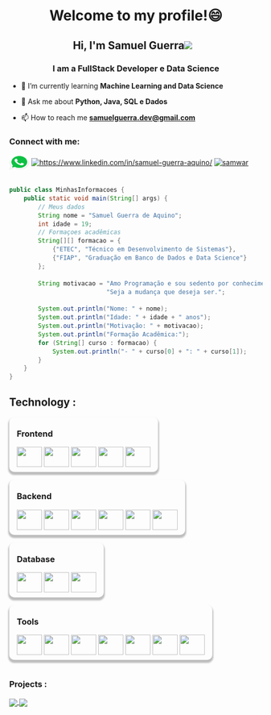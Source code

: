 # <div align="center">Welcome to my profile!😄 </div>
## <div align="center">Hi, I'm Samuel Guerra<img src="https://github.com/TheDudeThatCode/TheDudeThatCode/raw/master/Assets/Hi.gif" width="29px" style="max-width: 100%; display: inline-block;" data-target="animated-image.originalImage"></div>
<h3 align="center">I am a FullStack Developer e Data Science</h3>

- 🌱 I’m currently learning **Machine Learning and Data Science**

- 💬 Ask me about **Python, Java, SQL e Dados**

- 📫 How to reach me **samuelguerra.dev@gmail.com**


<h3 align="left">Connect with me:</h3>
<p align="left">
<a href="https://api.whatsapp.com/send?phone=5511916422548&amp;text=Olá%2C%20Samuel!" rel="nofollow"><img align="center" src="https://github.com/appicons/Whatsapp/blob/master/icons/whatsapp_194x194.png" alt="samwar" height="30" width="40" /></a>
<a href="https://linkedin.com/in/https://www.linkedin.com/in/samuel-guerra-aquino/" target="blank"><img align="center" src="https://raw.githubusercontent.com/rahuldkjain/github-profile-readme-generator/master/src/images/icons/Social/linked-in-alt.svg" alt="https://www.linkedin.com/in/samuel-guerra-aquino/" height="30" width="40" /></a>
<a href="https://www.hackerrank.com/samwar" target="blank"><img align="center" src="https://raw.githubusercontent.com/rahuldkjain/github-profile-readme-generator/master/src/images/icons/Social/hackerrank.svg" alt="samwar" height="30" width="40" /></a>
</p>

```JAVA

public class MinhasInformacoes {
    public static void main(String[] args) {
        // Meus dados
        String nome = "Samuel Guerra de Aquino";
        int idade = 19;
        // Formaçoes acadêmicas
        String[][] formacao = {
            {"ETEC", "Técnico em Desenvolvimento de Sistemas"},
            {"FIAP", "Graduação em Banco de Dados e Data Science"}
        };

        String motivacao = "Amo Programação e sou sedento por conhecimento; " +
                           "Seja a mudança que deseja ser.";

        System.out.println("Nome: " + nome);
        System.out.println("Idade: " + idade + " anos");
        System.out.println("Motivação: " + motivacao);
        System.out.println("Formação Acadêmica:");
        for (String[] curso : formacao) {
            System.out.println("- " + curso[0] + ": " + curso[1]);
        }
    }
}
```
<!-- linguagens -->
## Technology :

<div style="border-radius: 10px; padding: 0px 15px 7px; margin: 0px 10px 15px 0px;display: inline-block; -webkit-box-shadow: 5px 5px 15px 5px rgba(0,0,0,0.45); box-shadow: 0px 4px 3px 2px rgba(0,0,0,0.25);">

### Frontend
<img width='50' height='40' src="https://cdn.jsdelivr.net/gh/devicons/devicon/icons/html5/html5-original.svg"/>
    <img width='50' height='40' src='https://cdn.jsdelivr.net/gh/devicons/devicon/icons/css3/css3-original.svg' />
    <img width='50' height='40' src="https://cdn.jsdelivr.net/gh/devicons/devicon/icons/javascript/javascript-original.svg" />
    <img width='50' height='40' src="https://cdn.jsdelivr.net/gh/devicons/devicon/icons/bootstrap/bootstrap-original.svg" />
    <img width='50' height='40' src="https://cdn.jsdelivr.net/gh/devicons/devicon/icons/jquery/jquery-original.svg" /> 
</div>

<div style="border-radius: 10px; padding: 0px 15px 7px; margin: 0px 10px 15px 0px;display: inline-block; -webkit-box-shadow: 5px 5px 15px 5px rgba(0,0,0,0.45); box-shadow: 0px 4px 3px 2px rgba(0,0,0,0.25);">

### Backend    
<img width='50' height='40' src="https://cdn.jsdelivr.net/gh/devicons/devicon/icons/nodejs/nodejs-original.svg" />
    <img width='50' height='40' src="https://cdn.jsdelivr.net/gh/devicons/devicon/icons/react/react-original.svg" />
    <img width='50' height='40' src="https://cdn.jsdelivr.net/gh/devicons/devicon/icons/php/php-original.svg" />
    <img width='50' height='40' src="https://cdn.jsdelivr.net/gh/devicons/devicon/icons/java/java-original.svg" />
    <img width='50' height='40' src="https://cdn.jsdelivr.net/gh/devicons/devicon/icons/csharp/csharp-original.svg" />     
    <img width='50' height='40' src="https://cdn.jsdelivr.net/gh/devicons/devicon/icons/python/python-original.svg" />
</div>

<div style="border-radius: 10px; padding: 0px 15px 7px; margin: 0px 10px 15px 0px;display: inline-block; -webkit-box-shadow: 5px 5px 15px 5px rgba(0,0,0,0.45); box-shadow: 0px 4px 3px 2px rgba(0,0,0,0.25);">

### Database
<img width='50' height='40' src="https://cdn.jsdelivr.net/gh/devicons/devicon/icons/microsoftsqlserver/microsoftsqlserver-plain.svg" />
<img width='50' height='40' src="https://cdn.jsdelivr.net/gh/devicons/devicon/icons/pandas/pandas-original.svg" />
    <img width='50' height='40' src="https://cdn.jsdelivr.net/gh/devicons/devicon/icons/mysql/mysql-original.svg" />
    
</div>
<div style="border-radius: 10px; padding: 0px 15px 7px; margin: 0px 10px 15px 0px;display: inline-block; -webkit-box-shadow: 5px 5px 15px 5px rgba(0,0,0,0.45); box-shadow: 0px 4px 3px 2px rgba(0,0,0,0.25);">

### Tools
<img width='50' height='40' src="https://cdn.jsdelivr.net/gh/devicons/devicon/icons/androidstudio/androidstudio-original.svg" />
    <img width='50' height='40' src="https://cdn.jsdelivr.net/gh/devicons/devicon/icons/trello/trello-plain.svg" />
    <img width='50' height='40' src="https://cdn.jsdelivr.net/gh/devicons/devicon/icons/figma/figma-original.svg" />      
    <img width='50' height='40' src="https://cdn.jsdelivr.net/gh/devicons/devicon/icons/xd/xd-plain.svg" />
    <img width='50' height='40' src="https://cdn.jsdelivr.net/gh/devicons/devicon/icons/photoshop/photoshop-plain.svg" />     
    <img width='50' height='40' src="https://cdn.jsdelivr.net/gh/devicons/devicon/icons/unity/unity-original.svg" />
    <img width='50' height='40' src="https://cdn.jsdelivr.net/gh/devicons/devicon/icons/visualstudio/visualstudio-plain.svg" />
               
    
          
          
</div>

<!-- projetos -->
### Projects :
<div width='50' height='40'>
    <a href="https://github.com/SamG1002/Refinances">
      <img align="center" src="https://github-readme-stats.vercel.app/api/pin/?username=SamG1002&repo=Refinances&theme=tokyonight" />
    </a>
    <a href="https://github.com/SamG1002/SpotifyML">
      <img align="center" src="https://github-readme-stats.vercel.app/api/pin/?username=SamG1002&repo=SpotifyML&theme=tokyonight" />
    </a>
</div>

